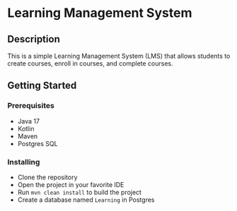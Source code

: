 # Learning Management System

## Description

This is a simple Learning Management System (LMS) that allows students to create courses, enroll in courses, and complete
courses.

## Getting Started

### Prerequisites

* Java 17
* Kotlin
* Maven
* Postgres SQL

### Installing

* Clone the repository
* Open the project in your favorite IDE
* Run `mvn clean install` to build the project
* Create a database named `Learning` in Postgres